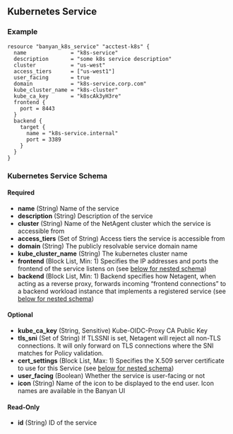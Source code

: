 <a id="k8s-service"></a>
## Kubernetes Service
### Example
```hcl
resource "banyan_k8s_service" "acctest-k8s" {
  name              = "k8s-service"
  description       = "some k8s service description"
  cluster           = "us-west"
  access_tiers      = ["us-west1"]
  user_facing       = true
  domain            = "k8s-service.corp.com"
  kube_cluster_name = "k8s-cluster"
  kube_ca_key       = "k8scAk3yH3re"
  frontend {
    port = 8443
  }
  backend {
    target {
      name = "k8s-service.internal"
      port = 3389
    }
  }
}
```
### Kubernetes Service Schema
#### Required
- **name** (String) Name of the service
- **description** (String) Description of the service
- **cluster** (String) Name of the NetAgent cluster which the service is accessible from
- **access_tiers** (Set of String) Access tiers the service is accessible from
- **domain** (String) The publicly resolvable service domain name
- **kube_cluster_name** (String) The kubernetes cluster name
- **frontend** (Block List, Min: 1) Specifies the IP addresses and ports the frontend of the service listens on (see [below for nested schema](#nestedblock--frontend))
- **backend** (Block List, Min: 1) Backend specifies how Netagent, when acting as a reverse proxy, forwards incoming “frontend connections” to a backend workload instance that implements a registered service (see [below for nested schema](#nestedblock--backend))

#### Optional
- **kube_ca_key** (String, Sensitive) Kube-OIDC-Proxy CA Public Key
- **tls_sni** (Set of String) If TLSSNI is set, Netagent will reject all non-TLS connections. It will only forward on TLS connections where the SNI matches for Policy validation.
- **cert_settings** (Block List, Max: 1) Specifies the X.509 server certificate to use for this Service (see [below for nested schema](#nestedblock--cert_settings))
- **user_facing** (Boolean) Whether the service is user-facing or not
- **icon** (String) Name of the icon to be displayed to the end user. Icon names are available in the Banyan UI

#### Read-Only
- **id** (String) ID of the service
